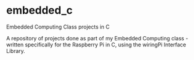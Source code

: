 # embedded_c
Embedded Computing Class projects in C

A repository of projects done as part of my Embedded Computing class - written specifically for the Raspberry Pi in C, using the wiringPi Interface Library.
